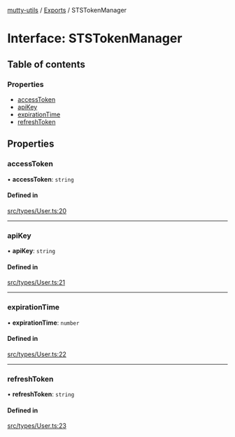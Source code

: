 [mutty-utils](../README.md) / [Exports](../modules.md) / STSTokenManager

# Interface: STSTokenManager

## Table of contents

### Properties

- [accessToken](STSTokenManager.md#accesstoken)
- [apiKey](STSTokenManager.md#apikey)
- [expirationTime](STSTokenManager.md#expirationtime)
- [refreshToken](STSTokenManager.md#refreshtoken)

## Properties

### accessToken

• **accessToken**: `string`

#### Defined in

[src/types/User.ts:20](https://github.com/jonlaing/mutty-utils/blob/3ab5f76/src/types/User.ts#L20)

___

### apiKey

• **apiKey**: `string`

#### Defined in

[src/types/User.ts:21](https://github.com/jonlaing/mutty-utils/blob/3ab5f76/src/types/User.ts#L21)

___

### expirationTime

• **expirationTime**: `number`

#### Defined in

[src/types/User.ts:22](https://github.com/jonlaing/mutty-utils/blob/3ab5f76/src/types/User.ts#L22)

___

### refreshToken

• **refreshToken**: `string`

#### Defined in

[src/types/User.ts:23](https://github.com/jonlaing/mutty-utils/blob/3ab5f76/src/types/User.ts#L23)
